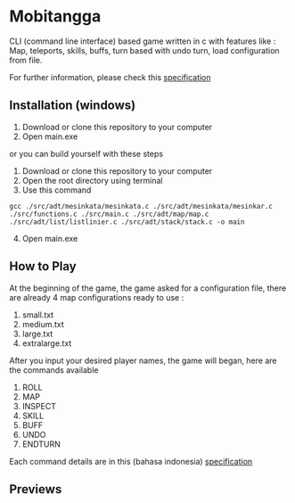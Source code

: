 # Mobitangga

CLI (command line interface) based game written in c with features like : Map, teleports, skills, buffs, turn based with undo turn, load configuration from file.

For further information, please check this [specification](https://docs.google.com/document/d/1XWxnjQnzXTIRdKlBelEWgc1iY9Jr1rDI1yqxjHCr6B8/edit)

## Installation (windows)

1. Download or clone this repository to your computer
2. Open main.exe

or you can build yourself with these steps

1. Download or clone this repository to your computer
2. Open the root directory using terminal
3. Use this command

```
gcc ./src/adt/mesinkata/mesinkata.c ./src/adt/mesinkata/mesinkar.c ./src/functions.c ./src/main.c ./src/adt/map/map.c ./src/adt/list/listlinier.c ./src/adt/stack/stack.c -o main
```

4. Open main.exe

## How to Play

At the beginning of the game, the game asked for a configuration file, there are already 4 map configurations ready to use :

1. small.txt
2. medium.txt
3. large.txt
4. extralarge.txt

After you input your desired player names, the game will began, here are the commands available

1. ROLL
2. MAP
3. INSPECT
4. SKILL
5. BUFF
6. UNDO
7. ENDTURN

Each command details are in this (bahasa indonesia) [specification](https://docs.google.com/document/d/1XWxnjQnzXTIRdKlBelEWgc1iY9Jr1rDI1yqxjHCr6B8/edit)

## Previews
